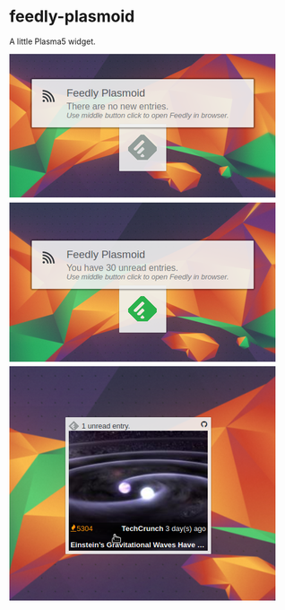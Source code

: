 # feedly-plasmoid

A little Plasma5 widget.

![Screenshot][screenshot-src]

[screenshot-src]: https://raw.githubusercontent.com/lassana/feedly-plasmoid/master/media/Screenshot_20160215_023513.png "Feedly Plasmoid"
